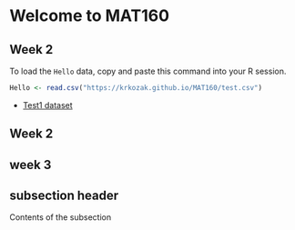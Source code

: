 # Welcome to MAT160

## Week 2

To load the `Hello` data, copy and paste this command into your R session.
```r
Hello <- read.csv("https://krkozak.github.io/MAT160/test.csv")
```

- [Test1 dataset](krkozak.github.io/MAT160/test.csv)

## Week 2

## week 3

## subsection header

Contents of the subsection


